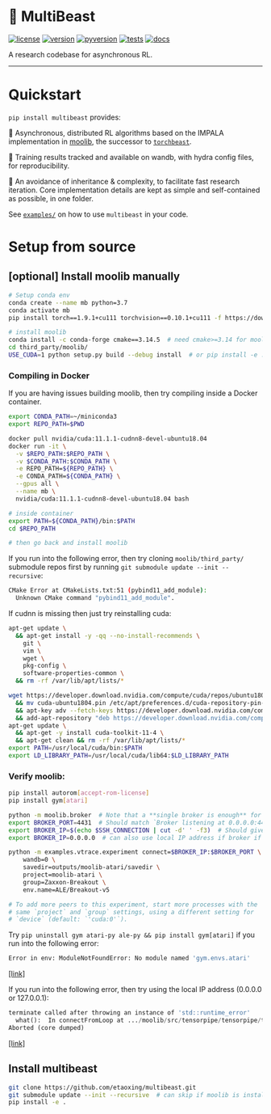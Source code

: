 <!-- start about -->

[pypi-url]: https://pypi.python.org/pypi/multibeast
[license-badge]: https://img.shields.io/pypi/l/multibeast.svg
[version-badge]: https://img.shields.io/pypi/v/multibeast.svg
[pyversion-badge]: https://img.shields.io/pypi/pyversions/multibeast.svg

[tests-badge]: https://github.com/etaoxing/multibeast/actions/workflows/tests.yml/badge.svg
[tests-url]: https://github.com/etaoxing/multibeast/actions/workflows/tests.yml

[docs-badge]: https://img.shields.io/readthedocs/multibeast.svg
[docs-url]: https://multibeast.readthedocs.io/

# 🦬 MultiBeast

[![license][license-badge]][pypi-url]
[![version][version-badge]][pypi-url]
[![pyversion][pyversion-badge]][pypi-url]
[![tests][tests-badge]][tests-url]
[![docs][docs-badge]][docs-url]

A research codebase for asynchronous RL.

<!-- end about -->

---

<!-- start quickstart -->

# Quickstart

`pip install multibeast` provides:

🐄 Asynchronous, distributed RL algorithms based on the IMPALA implementation in [moolib](https://github.com/facebookresearch/moolib), the successor to [`torchbeast`](https://github.com/facebookresearch/torchbeast).

🐂 Training results tracked and available on wandb, with hydra config files, for reproducibility.

🐃 An avoidance of inheritance & complexity, to facilitate fast research iteration. Core implementation details are kept as simple and self-contained as possible, in one folder.

<!-- end quickstart -->

<!-- start example -->

See [`examples/`](examples/) on how to use `multibeast` in your code.

<!-- end example -->

# Setup from source

## [optional] Install moolib manually

```bash
# Setup conda env
conda create --name mb python=3.7
conda activate mb
pip install torch==1.9.1+cu111 torchvision==0.10.1+cu111 -f https://download.pytorch.org/whl/torch_stable.html

# install moolib
conda install -c conda-forge cmake==3.14.5  # need cmake>=3.14 for moolib
cd third_party/moolib/
USE_CUDA=1 python setup.py build --debug install  # or pip install -e .
```

### Compiling in Docker


If you are having issues building moolib, then try compiling inside a Docker container.
```bash
export CONDA_PATH=~/miniconda3
export REPO_PATH=$PWD

docker pull nvidia/cuda:11.1.1-cudnn8-devel-ubuntu18.04
docker run -it \
  -v $REPO_PATH:$REPO_PATH \
  -v $CONDA_PATH:$CONDA_PATH \
  -e REPO_PATH=${REPO_PATH} \
  -e CONDA_PATH=${CONDA_PATH} \
  --gpus all \
  --name mb \
  nvidia/cuda:11.1.1-cudnn8-devel-ubuntu18.04 bash

# inside container
export PATH=${CONDA_PATH}/bin:$PATH
cd $REPO_PATH

# then go back and install moolib
```

If you run into the following error, then try cloning `moolib/third_party/` submodule repos first by running `git submodule update --init --recursive`:
```bash
CMake Error at CMakeLists.txt:51 (pybind11_add_module):
  Unknown CMake command "pybind11_add_module".
```

If cudnn is missing then just try reinstalling cuda:
```bash
apt-get update \
  && apt-get install -y -qq --no-install-recommends \
    git \
    vim \
    wget \
    pkg-config \
    software-properties-common \
  && rm -rf /var/lib/apt/lists/*

wget https://developer.download.nvidia.com/compute/cuda/repos/ubuntu1804/x86_64/cuda-ubuntu1804.pin \
  && mv cuda-ubuntu1804.pin /etc/apt/preferences.d/cuda-repository-pin-600 \
  && apt-key adv --fetch-keys https://developer.download.nvidia.com/compute/cuda/repos/ubuntu1804/x86_64/7fa2af80.pub \
  && add-apt-repository "deb https://developer.download.nvidia.com/compute/cuda/repos/ubuntu1804/x86_64/ /"
apt-get update \
  && apt-get -y install cuda-toolkit-11-4 \
  && apt-get clean && rm -rf /var/lib/apt/lists/* 
export PATH=/usr/local/cuda/bin:$PATH
export LD_LIBRARY_PATH=/usr/local/cuda/lib64:$LD_LIBRARY_PATH
```

### Verify moolib:

```bash
pip install autorom[accept-rom-license]
pip install gym[atari]

python -m moolib.broker  # Note that a **single broker is enough** for all your experiments.
export BROKER_PORT=4431  # Should match `Broker listening at 0.0.0.0:4431`
export BROKER_IP=$(echo $SSH_CONNECTION | cut -d' ' -f3)  # Should give your machine's IP.
export BROKER_IP=0.0.0.0  # can also use local IP address if broker if on same machine

python -m examples.vtrace.experiment connect=$BROKER_IP:$BROKER_PORT \
    wandb=0 \
    savedir=outputs/moolib-atari/savedir \
    project=moolib-atari \
    group=Zaxxon-Breakout \
    env.name=ALE/Breakout-v5

# To add more peers to this experiment, start more processes with the
# same `project` and `group` settings, using a different setting for
# `device` (default: `'cuda:0'`).
```

Try `pip uninstall gym atari-py ale-py && pip install gym[atari]` if you run into the following error:
```bash
Error in env: ModuleNotFoundError: No module named 'gym.envs.atari'
```
[[link]](https://github.com/openai/gym/issues/2498#issuecomment-984996272)

If you run into the following error, then try using the local IP address (0.0.0.0 or 127.0.0.1):
```python
terminate called after throwing an instance of 'std::runtime_error'
  what():  In connectFromLoop at .../moolib/src/tensorpipe/tensorpipe/transport/uv/uv.h:313 "rv < 0: network is unreachable"
Aborted (core dumped)
```
[[link]](https://github.com/facebookresearch/moolib/issues/34)

## Install multibeast

```bash
git clone https://github.com/etaoxing/multibeast.git
git submodule update --init --recursive  # can skip if moolib is installed manually
pip install -e .
```

